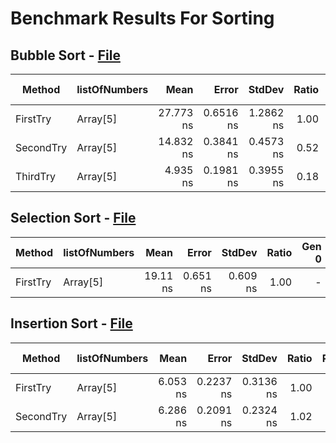 # Benchmark Results For Sorting

## Bubble Sort - [File](src/Algorithms/Sorting/BubbleSort.cs)

|    Method | listOfNumbers |      Mean |     Error |    StdDev | Ratio | RatioSD | Gen 0 | Gen 1 | Gen 2 | Allocated |
|---------- |-------------- |----------:|----------:|----------:|------:|--------:|------:|------:|------:|----------:|
|  FirstTry |      Array[5] | 27.773 ns | 0.6516 ns | 1.2862 ns |  1.00 |    0.00 |     - |     - |     - |         - |
| SecondTry |      Array[5] | 14.832 ns | 0.3841 ns | 0.4573 ns |  0.52 |    0.03 |     - |     - |     - |         - |
|  ThirdTry |      Array[5] |  4.935 ns | 0.1981 ns | 0.3955 ns |  0.18 |    0.02 |     - |     - |     - |         - |

## Selection Sort - [File](src/Algorithms/Sorting/SelectionSort.cs)

|   Method | listOfNumbers |     Mean |    Error |   StdDev | Ratio | Gen 0 | Gen 1 | Gen 2 | Allocated |
|--------- |-------------- |---------:|---------:|---------:|------:|------:|------:|------:|----------:|
| FirstTry |      Array[5] | 19.11 ns | 0.651 ns | 0.609 ns |  1.00 |     - |     - |     - |         - |

## Insertion Sort - [File](src/Algorithms/Sorting/InsertionSort.cs)

|    Method | listOfNumbers |     Mean |     Error |    StdDev | Ratio | RatioSD | Gen 0 | Gen 1 | Gen 2 | Allocated |
|---------- |-------------- |---------:|----------:|----------:|------:|--------:|------:|------:|------:|----------:|
|  FirstTry |      Array[5] | 6.053 ns | 0.2237 ns | 0.3136 ns |  1.00 |    0.00 |     - |     - |     - |         - |
| SecondTry |      Array[5] | 6.286 ns | 0.2091 ns | 0.2324 ns |  1.02 |    0.06 |     - |     - |     - |         - |